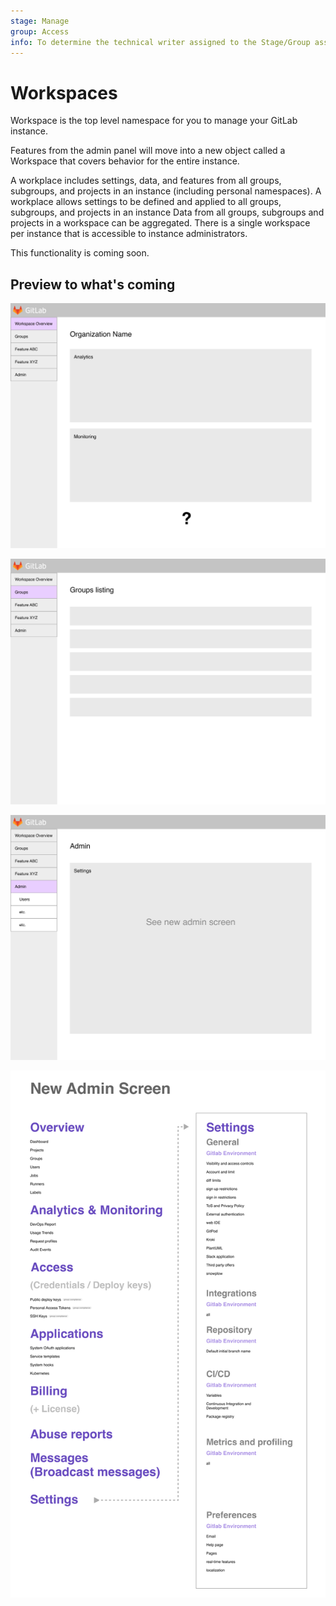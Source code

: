 ```yaml
---
stage: Manage
group: Access
info: To determine the technical writer assigned to the Stage/Group associated with this page, see https://about.gitlab.com/handbook/engineering/ux/technical-writing/#assignments
---
```


# Workspaces

Workspace is the top level namespace for you to manage your GitLab instance.

Features from the admin panel will move into a new object called a Workspace that covers behavior for the entire instance.

A workplace includes settings, data, and features from all groups, subgroups, and projects in an instance (including personal namespaces).
A workplace allows settings to be defined and applied to all groups, subgroups, and projects in an instance
Data from all groups, subgroups and projects in a workspace can be aggregated.
There is a single workspace per instance that is accessible to instance administrators.

This functionality is coming soon.

## Preview to what's coming

![Workspace Overview](img/1.1-Instance_overview.png)

![Groups Overview](img/1.2-Groups_overview.png)

![Admin Overview](img/1.3-Admin.png)

![Admin Overview](Admin_Settings.png)
